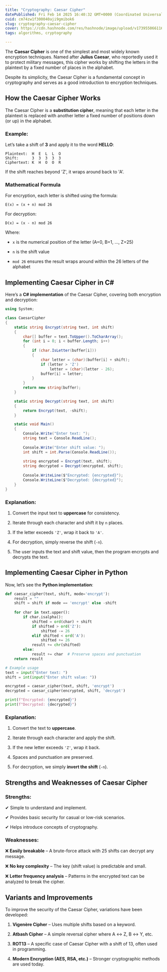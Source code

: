 ```yaml
---
title: "Cryptography: Caesar Cipher"
datePublished: Fri Feb 14 2025 16:40:32 GMT+0000 (Coordinated Universal Time)
cuid: cm74zw1f300040aji9gmibok6
slug: cryptography-caesar-cipher
cover: https://cdn.hashnode.com/res/hashnode/image/upload/v1739550661165/d30a9987-4d96-47e4-9f77-a061f1da50e6.jpeg
tags: algorithms, cryptography

---
```


The **Caesar Cipher** is one of the simplest and most widely known encryption techniques. Named after **Julius Caesar**, who reportedly used it to protect military messages, this cipher works by shifting the letters in the plaintext by a fixed number of places in the alphabet.

Despite its simplicity, the Caesar Cipher is a fundamental concept in cryptography and serves as a good introduction to encryption techniques.

## How the Caesar Cipher Works

The Caesar Cipher is a **substitution cipher**, meaning that each letter in the plaintext is replaced with another letter a fixed number of positions down (or up) in the alphabet.

### Example:

Let’s take a shift of **3** and apply it to the word **HELLO**:

```plaintext
Plaintext:  H  E  L  L  O
Shift:      3  3  3  3  3
Ciphertext: K  H  O  O  R
```

If the shift reaches beyond 'Z', it wraps around back to 'A'.

### Mathematical Formula

For encryption, each letter is shifted using the formula:

```plaintext
E(x) = (x + n) mod 26
```

For decryption:

```plaintext
D(x) = (x - n) mod 26
```

Where:

* `x` is the numerical position of the letter (A=0, B=1, ..., Z=25)
    
* `n` is the shift value
    
* `mod 26` ensures the result wraps around within the 26 letters of the alphabet
    

## Implementing Caesar Cipher in C#

Here’s a **C# implementation** of the Caesar Cipher, covering both encryption and decryption:

```csharp
using System;

class CaesarCipher
{
    static string Encrypt(string text, int shift)
    {
        char[] buffer = text.ToUpper().ToCharArray();
        for (int i = 0; i < buffer.Length; i++)
        {
            if (char.IsLetter(buffer[i]))
            {
                char letter = (char)(buffer[i] + shift);
                if (letter > 'Z')
                    letter = (char)(letter - 26);
                buffer[i] = letter;
            }
        }
        return new string(buffer);
    }

    static string Decrypt(string text, int shift)
    {
        return Encrypt(text, -shift);
    }

    static void Main()
    {
        Console.Write("Enter text: ");
        string text = Console.ReadLine();
        
        Console.Write("Enter shift value: ");
        int shift = int.Parse(Console.ReadLine());
        
        string encrypted = Encrypt(text, shift);
        string decrypted = Decrypt(encrypted, shift);
        
        Console.WriteLine($"Encrypted: {encrypted}");
        Console.WriteLine($"Decrypted: {decrypted}");
    }
}
```

### Explanation:

1. Convert the input text to **uppercase** for consistency.
    
2. Iterate through each character and shift it by `n` places.
    
3. If the letter exceeds `'Z'`, wrap it back to `'A'`.
    
4. For decryption, simply reverse the shift (`-n`).
    
5. The user inputs the text and shift value, then the program encrypts and decrypts the text.
    

## Implementing Caesar Cipher in Python

Now, let’s see the **Python implementation**:

```python
def caesar_cipher(text, shift, mode='encrypt'):
    result = ""
    shift = shift if mode == 'encrypt' else -shift
    
    for char in text.upper():
        if char.isalpha():
            shifted = ord(char) + shift
            if shifted > ord('Z'):
                shifted -= 26
            elif shifted < ord('A'):
                shifted += 26
            result += chr(shifted)
        else:
            result += char  # Preserve spaces and punctuation
    return result

# Example usage
text = input("Enter text: ")
shift = int(input("Enter shift value: "))

encrypted = caesar_cipher(text, shift, 'encrypt')
decrypted = caesar_cipher(encrypted, shift, 'decrypt')

print(f"Encrypted: {encrypted}")
print(f"Decrypted: {decrypted}")
```

### Explanation:

1. Convert the text to **uppercase**.
    
2. Iterate through each character and apply the shift.
    
3. If the new letter exceeds `'Z'`, wrap it back.
    
4. Spaces and punctuation are preserved.
    
5. For decryption, we simply **invert the shift** (`-n`).
    

## Strengths and Weaknesses of Caesar Cipher

### **Strengths:**

✔ Simple to understand and implement.

✔ Provides basic security for casual or low-risk scenarios.

✔ Helps introduce concepts of cryptography.

### **Weaknesses:**

❌ **Easily breakable** – A brute-force attack with 25 shifts can decrypt any message.

❌ **No key complexity** – The key (shift value) is predictable and small.

❌ **Letter frequency analysis** – Patterns in the encrypted text can be analyzed to break the cipher.

## Variants and Improvements

To improve the security of the Caesar Cipher, variations have been developed:

1. **Vigenère Cipher** – Uses multiple shifts based on a keyword.
    
2. **Atbash Cipher** – A simple reversal cipher where A ↔ Z, B ↔ Y, etc.
    
3. **ROT13** – A specific case of Caesar Cipher with a shift of 13, often used in programming.
    
4. **Modern Encryption (AES, RSA, etc.)** – Stronger cryptographic methods are used today.